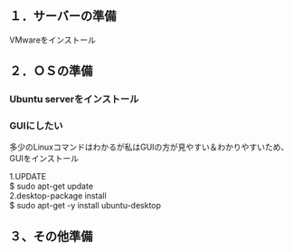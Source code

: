 ## １．サーバーの準備
VMwareをインストール

## ２．ＯＳの準備
### Ubuntu serverをインストール

### GUIにしたい
多少のLinuxコマンドはわかるが私はGUIの方が見やすい＆わかりやすいため、  
GUIをインストール  
  
1.UPDATE  
$ sudo apt-get update  
2.desktop-package install  
$ sudo apt-get -y install ubuntu-desktop  


## ３、その他準備

